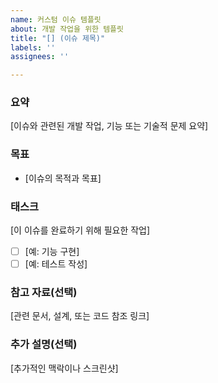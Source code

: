 ```yaml
---
name: 커스텀 이슈 템플릿
about: 개발 작업을 위한 템플릿
title: "[] (이슈 제목)"
labels: ''
assignees: ''

---
```


### 요약
[이슈와 관련된 개발 작업, 기능 또는 기술적 문제 요약]

### 목표
- [이슈의 목적과 목표]

### 태스크
[이 이슈를 완료하기 위해 필요한 작업]
- [ ] [예: 기능 구현]
- [ ] [예: 테스트 작성]

### 참고 자료(선택)
[관련 문서, 설계, 또는 코드 참조 링크]

### 추가 설명(선택)
[추가적인 맥락이나 스크린샷]
